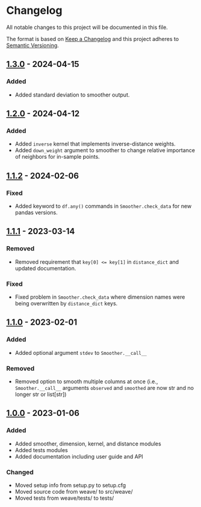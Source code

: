 # Changelog

All notable changes to this project will be documented in this file.

The format is based on [Keep a Changelog](http://keepachangelog.com/en/1.0.0/)
and this project adheres to [Semantic Versioning](http://semver.org/spec/v2.0.0.html).

## [1.3.0] - 2024-04-15

### Added

- Added standard deviation to smoother output.

## [1.2.0] - 2024-04-12

### Added

- Added `inverse` kernel that implements inverse-distance weights.
- Added `down_weight` argument to smoother to change relative importance of neighbors
  for in-sample points.

## [1.1.2] - 2024-02-06

### Fixed

- Added keyword to `df.any()` commands in `Smoother.check_data` for new pandas versions.

## [1.1.1] - 2023-03-14

### Removed

- Removed requirement that `key[0] <= key[1]` in `distance_dict` and updated documentation.

### Fixed

- Fixed problem in `Smoother.check_data` where dimension names were being overwritten by `distance_dict` keys.

## [1.1.0] - 2023-02-01

### Added

- Added optional argument `stdev` to `Smoother.__call__`

### Removed

- Removed option to smooth multiple columns at once (i.e., `Smoother.__call__`
  arguments `observed` and `smoothed` are now str and no longer str or
  list[str])

## [1.0.0] - 2023-01-06

### Added

- Added smoother, dimension, kernel, and distance modules
- Added tests modules
- Added documentation including user guide and API

### Changed

- Moved setup info from setup.py to setup.cfg
- Moved source code from weave/ to src/weave/
- Moved tests from weave/tests/ to tests/

[1.3.0]: https://github.com/ihmeuw-msca/weighted-average/compare/v1.2.0...v1.3.0
[1.2.0]: https://github.com/ihmeuw-msca/weighted-average/compare/v1.1.2...v1.2.0
[1.1.2]: https://github.com/ihmeuw-msca/weighted-average/compare/v1.1.1...v1.1.2
[1.1.1]: https://github.com/ihmeuw-msca/weighted-average/compare/v1.1.0...v1.1.1
[1.1.0]: https://github.com/ihmeuw-msca/weighted-average/compare/v1.0.0...v1.1.0
[1.0.0]: https://github.com/ihmeuw-msca/weighted-average/releases/tag/v1.0.0
